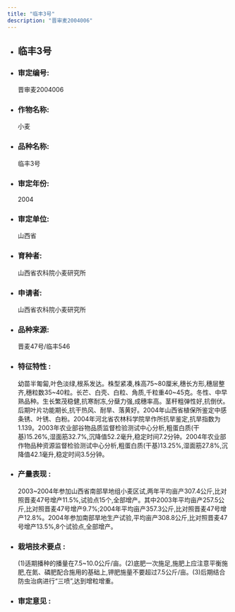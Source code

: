 ```yaml
---
title: "临丰3号"
description: "晋审麦2004006"
---
```

* ## 临丰3号
* ###  审定编号:  
   晋审麦2004006

*  ### 作物名称:  
   小麦

*   ###  品种名称: 
    临丰3号

*   ### 审定年份: 
    2004

*   ### 审定单位:  
    山西省

*   ### 育种者:  
    山西省农科院小麦研究所

*   ### 申请者:  
    山西省农科院小麦研究所

*   ### 品种来源:  
    晋麦47号/临丰546

*   ### 特征特性 : 
    幼苗半匍匐,叶色淡绿,根系发达。株型紧凑,株高75~80厘米,穗长方形,穗层整齐,穗粒数35~40粒。长芒、白壳、白粒、角质,千粒重40~45克。冬性、中早熟品种。生长繁茂稳健,抗寒耐冻,分蘖力强,成穗率高。茎秆粗弹性好,抗倒伏。后期叶片功能期长,抗干热风、耐旱、落黄好。2004年山西省植保所鉴定中感条锈、叶锈、白粉。2004年河北省农林科学院旱作所抗旱鉴定,抗旱指数为1.139。2003年农业部谷物品质监督检验测试中心分析,粗蛋白质(干基)15.26%,湿面筋32.7%,沉降值52.2毫升,稳定时间7.2分钟。2004年农业部作物品种资源监督检验测试中心分析,粗蛋白质(干基)13.25%,湿面筋27.8%,沉降值42.1毫升,稳定时间3.5分钟。

*   ### 产量表现 : 
    2003~2004年参加山西省南部旱地组小麦区试,两年平均亩产307.4公斤,比对照晋麦47号增产11.5%,试验点15个,全部增产。其中2003年平均亩产257.5公斤,比对照晋麦47号增产9.7%;2004年平均亩产357.3公斤,比对照晋麦47号增产12.8%。2004年参加南部旱地生产试验,平均亩产308.8公斤,比对照晋麦47号增产13.5%,8个试验点,全部增产。

*   ### 栽培技术要点 : 
    (1)适期播种的播量在7.5~10.0公斤/亩。(2)底肥一次施足,施肥上应注意平衡施肥,在氮、磷肥配合施用的基础上,钾肥施量不要超过7.5公斤/亩。(3)后期结合防虫治病进行“三喷”,达到增粒增重。

*   ### 审定意见 : 
    

